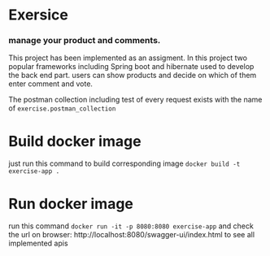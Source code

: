 # Exersice

<h3>manage your product and comments.</h3>

This project has been implemented as an assigment. In this project two popular frameworks including Spring boot and
hibernate used to develop the back end part.
users can show products and decide on which of them enter comment and vote.

The postman collection including test of every request exists with the name of `exercise.postman_collection`

# Build docker image

just run this command to build corresponding image `docker build -t exercise-app .`

# Run docker image

run this command `docker run -it -p 8080:8080 exercise-app` and check the url on
browser: http://localhost:8080/swagger-ui/index.html to see all implemented apis


